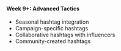 #### Week 9+: Advanced Tactics
- Seasonal hashtag integration
- Campaign-specific hashtags
- Collaborative hashtags with influencers
- Community-created hashtags
